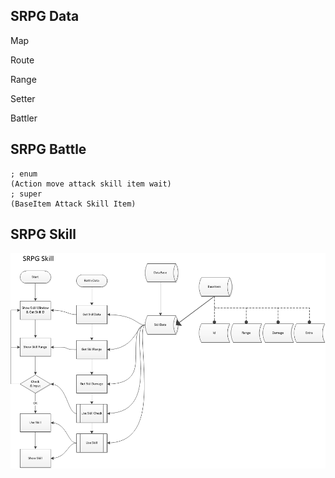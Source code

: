 ## SRPG Data
Map

Route

Range

Setter

Battler

## SRPG Battle
```
; enum
(Action move attack skill item wait)
; super
(BaseItem Attack Skill Item)

```




## SRPG Skill

![](1.png)
